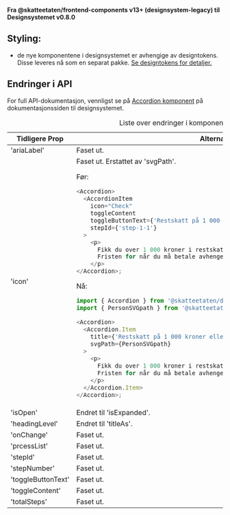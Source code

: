 **Fra @skatteetaten/frontend-components v13+ (designsystem-legacy) til Designsystemet v0.8.0**

## Styling:

- de nye komponentene i designsystemet er avhengige av designtokens. Disse leveres nå som en separat pakke. <a class="brodtekst-link" href="#section-designtokens-deprecated">Se designtokens for detaljer.</a>

## Endringer i API

For full API-dokumentasjon, vennligst se på <a class="brodtekst-link" href="https://www.skatteetaten.no/stilogtone/designsystemet/komponenter/accordion/">Accordion komponent</a> på dokumentasjonssiden til designsystemet.

<div class="migration-tabell">
<table>
<caption>Liste over endringer i komponent-api'et</caption>
<thead><tr><th>Tidligere Prop</th><th>Alternativ</th></tr></thead>
<tbody>
<tr>
<td>'ariaLabel'</td>
<td>
Faset ut.
</td>
</tr>
<tr>
<td>'icon'</td>
<td>
Faset ut. Erstattet av 'svgPath'.

Før:

```javascript static
<Accordion>
  <AccordionItem
    icon="Check"
    toggleContent
    toggleButtonText={'Restskatt på 1 000 kroner eller mer'}
    stepId={'step-1-1'}
  >
    <p>
      Fikk du over 1 000 kroner i restskatt, deles summen opp i 2 fakturaer.
      Fristen for når du må betale avhenger av når du fikk skatteoppgjøret ditt:
    </p>
</Accordion>;
```

Nå:

```js static
import { Accordion } from '@skatteetaten/ds-collections';
import { PersonSVGpath } from '@skatteetaten/ds-icons';

<Accordion>
  <Accordion.Item
    title={'Restskatt på 1 000 kroner eller mer'}
    svgPath={PersonSVGpath}
  >
    <p>
      Fikk du over 1 000 kroner i restskatt, deles summen opp i 2 fakturaer.
      Fristen for når du må betale avhenger av når du fikk skatteoppgjøret ditt:
    </p>
  </Accordion.Item>
</Accordion>;
```

</td>
</tr>
<tr>
<td>'isOpen'</td>
<td>
Endret til 'isExpanded'.
</td>
</tr>
<tr>
<td>'headingLevel'</td>
<td>
Endret til 'titleAs'.
</td>
</tr>
<tr>
<td>'onChange'</td>
<td>
Faset ut. 
</td>
</tr>
<tr>
<td>'prcessList'</td>
<td>
Faset ut.
</td>
</tr>
<tr>
<td>'stepId'</td>
<td>
Faset ut.
</td>
</tr>
<tr>
<td>'stepNumber'</td>
<td>
Faset ut.
</td>
</tr>
<tr>
<td>'toggleButtonText'</td>
<td>
Faset ut.
</td>
</tr>
<tr>
<td>'toggleContent'</td>
<td>
Faset ut.
</td>
</tr>
<tr>
<td>'totalSteps'</td>
<td>
Faset ut.
</td>
</tr>
</tbody>
</table>
</div>
